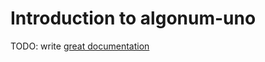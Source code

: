 # Introduction to algonum-uno

TODO: write [great documentation](http://jacobian.org/writing/great-documentation/what-to-write/)
